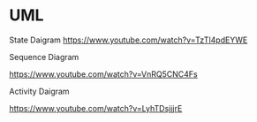 # UML

State Daigram
https://www.youtube.com/watch?v=TzTl4pdEYWE

Sequence Diagram

https://www.youtube.com/watch?v=VnRQ5CNC4Fs

Activity Daigram

https://www.youtube.com/watch?v=LyhTDsjjjrE
